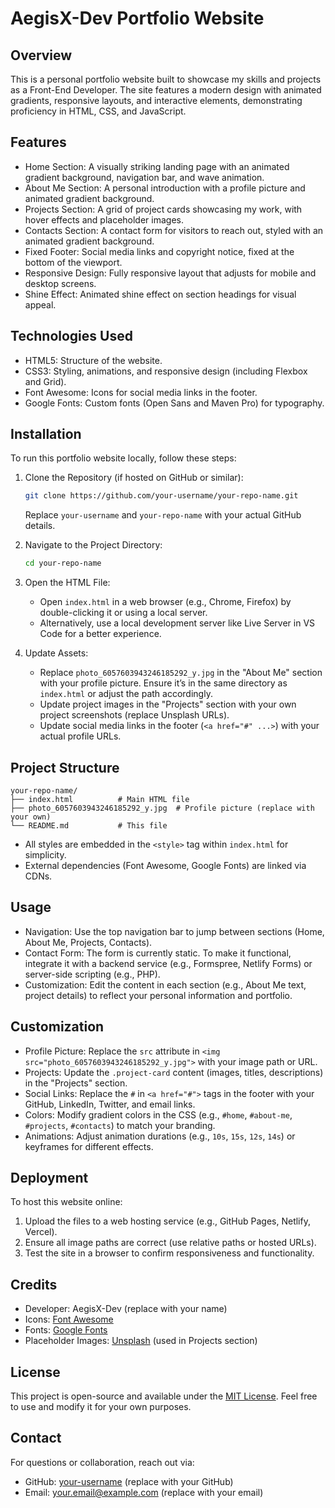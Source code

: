 # AegisX-Dev Portfolio Website

## Overview
This is a personal portfolio website built to showcase my skills and projects as a Front-End Developer. The site features a modern design with animated gradients, responsive layouts, and interactive elements, demonstrating proficiency in HTML, CSS, and JavaScript.

## Features
- Home Section: A visually striking landing page with an animated gradient background, navigation bar, and wave animation.
- About Me Section: A personal introduction with a profile picture and animated gradient background.
- Projects Section: A grid of project cards showcasing my work, with hover effects and placeholder images.
- Contacts Section: A contact form for visitors to reach out, styled with an animated gradient background.
- Fixed Footer: Social media links and copyright notice, fixed at the bottom of the viewport.
- Responsive Design: Fully responsive layout that adjusts for mobile and desktop screens.
- Shine Effect: Animated shine effect on section headings for visual appeal.

## Technologies Used
- HTML5: Structure of the website.
- CSS3: Styling, animations, and responsive design (including Flexbox and Grid).
- Font Awesome: Icons for social media links in the footer.
- Google Fonts: Custom fonts (Open Sans and Maven Pro) for typography.

## Installation
To run this portfolio website locally, follow these steps:

1. Clone the Repository (if hosted on GitHub or similar):
   ```bash
   git clone https://github.com/your-username/your-repo-name.git
   ```
   Replace `your-username` and `your-repo-name` with your actual GitHub details.

2. Navigate to the Project Directory:
   ```bash
   cd your-repo-name
   ```

3. Open the HTML File:
   - Open `index.html` in a web browser (e.g., Chrome, Firefox) by double-clicking it or using a local server.
   - Alternatively, use a local development server like Live Server in VS Code for a better experience.

4. Update Assets:
   - Replace `photo_6057603943246185292_y.jpg` in the "About Me" section with your profile picture. Ensure it’s in the same directory as `index.html` or adjust the path accordingly.
   - Update project images in the "Projects" section with your own project screenshots (replace Unsplash URLs).
   - Update social media links in the footer (`<a href="#" ...>`) with your actual profile URLs.

## Project Structure
```
your-repo-name/
├── index.html          # Main HTML file
├── photo_6057603943246185292_y.jpg  # Profile picture (replace with your own)
└── README.md           # This file
```
- All styles are embedded in the `<style>` tag within `index.html` for simplicity.
- External dependencies (Font Awesome, Google Fonts) are linked via CDNs.

## Usage
- Navigation: Use the top navigation bar to jump between sections (Home, About Me, Projects, Contacts).
- Contact Form: The form is currently static. To make it functional, integrate it with a backend service (e.g., Formspree, Netlify Forms) or server-side scripting (e.g., PHP).
- Customization: Edit the content in each section (e.g., About Me text, project details) to reflect your personal information and portfolio.

## Customization
- Profile Picture: Replace the `src` attribute in `<img src="photo_6057603943246185292_y.jpg">` with your image path or URL.
- Projects: Update the `.project-card` content (images, titles, descriptions) in the "Projects" section.
- Social Links: Replace the `#` in `<a href="#">` tags in the footer with your GitHub, LinkedIn, Twitter, and email links.
- Colors: Modify gradient colors in the CSS (e.g., `#home`, `#about-me`, `#projects`, `#contacts`) to match your branding.
- Animations: Adjust animation durations (e.g., `10s`, `15s`, `12s`, `14s`) or keyframes for different effects.

## Deployment
To host this website online:
1. Upload the files to a web hosting service (e.g., GitHub Pages, Netlify, Vercel).
2. Ensure all image paths are correct (use relative paths or hosted URLs).
3. Test the site in a browser to confirm responsiveness and functionality.

## Credits
- Developer: AegisX-Dev (replace with your name)
- Icons: [Font Awesome](https://fontawesome.com/)
- Fonts: [Google Fonts](https://fonts.google.com/)
- Placeholder Images: [Unsplash](https://unsplash.com/) (used in Projects section)

## License
This project is open-source and available under the [MIT License](LICENSE). Feel free to use and modify it for your own purposes.

## Contact
For questions or collaboration, reach out via:
- GitHub: [your-username](https://github.com/your-username) (replace with your GitHub)
- Email: your.email@example.com (replace with your email)
